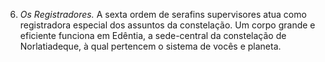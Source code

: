 ﻿6. *Os Registradores.* A sexta ordem de serafins supervisores atua como registradora especial dos assuntos da constelação. Um corpo grande e eficiente funciona em Edêntia, a sede-central da constelação de Norlatiadeque, à qual pertencem o sistema de vocês e planeta.